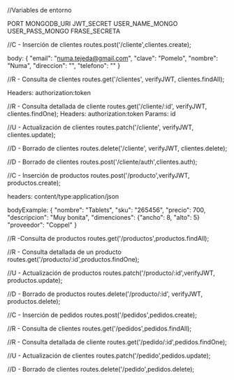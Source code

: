 
//Variables de entorno

PORT
MONGODB_URI
JWT_SECRET
USER_NAME_MONGO
USER_PASS_MONGO
FRASE_SECRETA


//C - Inserción de clientes
routes.post('/cliente',clientes.create);

body: {
  "email": "numa.tejeda@gmail.com",
  "clave": "Pomelo",
  "nombre": "Numa",
  "direccion": "",
  "telefono": ""
}

//R - Consulta de clientes
routes.get('/clientes', verifyJWT, clientes.findAll);

Headers: authorization:token

//R - Consulta detallada de cliente
routes.get('/cliente/:id', verifyJWT, clientes.findOne);
Headers: authorization:token
Params: id

//U - Actualización de clientes
routes.patch('/cliente', verifyJWT, clientes.update);
  
//D - Borrado de clientes
routes.delete('/cliente', verifyJWT, clientes.delete);

//D - Borrado de clientes
routes.post('/cliente/auth',clientes.auth);

//C - Inserción de productos
routes.post('/producto',verifyJWT, productos.create);

headers: content/type:application/json

bodyExample: {
  "nombre": "Tablets",
  "sku": "265456",
  "precio": 700,
  "descripcion": "Muy bonita",
  "dimenciones": {"ancho": 8, "alto": 5}
  "proveedor": "Coppel"
}

//R -Consulta de productos
routes.get('/productos',productos.findAll);

//R - Consulta detallada de un producto
routes.get('/producto/:id',productos.findOne);

//U - Actualización de productos
routes.patch('/producto/:id',verifyJWT, productos.update);

//D - Borrado de productos
routes.delete('/producto/:id', verifyJWT, productos.delete);

//C - Inserción de pedidos
routes.post('/pedidos',pedidos.create);

//R - Consulta de clientes
routes.get('/pedidos',pedidos.findAll);

//R - Consulta detallada de cliente
routes.get('/pedido/:id',pedidos.findOne);

//U - Actualización de clientes
routes.patch('/pedido',pedidos.update);

//D - Borrado de clientes
routes.delete('/pedido',pedidos.delete);